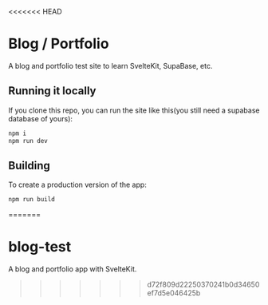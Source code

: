 <<<<<<< HEAD
# Blog / Portfolio

A blog and portfolio test site to learn SvelteKit, SupaBase, etc.

## Running it locally

If you clone this repo, you can run the site like this(you still need a supabase database of yours):

```bash
npm i
npm run dev
```

## Building

To create a production version of the app:

```bash
npm run build
```
=======
# blog-test
A blog and portfolio app with SvelteKit.
>>>>>>> d72f809d22250370241b0d34650ef7d5e046425b
